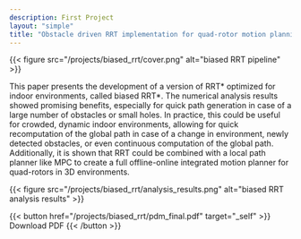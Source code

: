 ```yaml
---
description: First Project
layout: "simple"
title: "Obstacle driven RRT implementation for quad‐rotor motion planning"
---
```


{{< figure src="/projects/biased_rrt/cover.png" alt="biased RRT pipeline" >}}


This paper presents the development of a version of RRT* optimized for indoor environments, called biased RRT*. The numerical analysis results showed promising benefits, especially for quick path generation in case of a large number of obstacles or small holes. In practice, this could be useful for crowded, dynamic indoor environments, allowing for quick recomputation of the global path in case of a change in environment, newly detected obstacles, or even continuous computation of the global path. Additionally, it is shown that RRT could be combined with a local path planner like MPC to create a full offline-online integrated motion planner for quad-rotors in 3D environments.

{{< figure src="/projects/biased_rrt/analysis_results.png" alt="biased RRT analysis results" >}}

{{< button href="/projects/biased_rrt/pdm_final.pdf" target="_self" >}}
Download PDF
{{< /button >}}